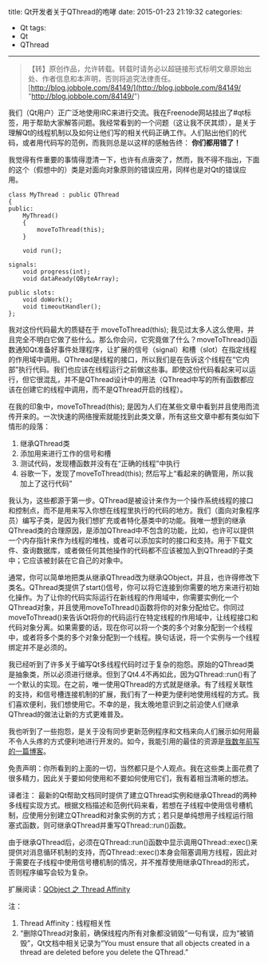 title: Qt开发者关于QThread的咆哮
date: 2015-01-23 21:19:32
categories:
- Qt
tags:
- Qt
- QThread
---
>【转】原创作品，允许转载。转载时请务必以超链接形式标明文章原始出处、作者信息和本声明，否则将追究法律责任。
>[http://blog.jobbole.com/84149/](http://blog.jobbole.com/84149/ "http://blog.jobbole.com/84149/")

我们（Qt用户）正广泛地使用IRC来进行交流。我在Freenode网站挂出了#qt标签，用于帮助大家解答问题。我经常看到的一个问题（这让我不厌其烦），是关于理解Qt的线程机制以及如何让他们写的相关代码正确工作。人们贴出他们的代码，或者用代码写的范例，而我则总是以这样的感触告终：
**你们都用错了！**

我觉得有件重要的事情得澄清一下，也许有点唐突了，然而，我不得不指出，下面的这个（假想中的）类是对面向对象原则的错误应用，同样也是对Qt的错误应用。
```cplusplus
class MyThread : public QThread
{
public:
    MyThread()
    {
        moveToThread(this);
    }
 
    void run();
 
signals:
    void progress(int);
    void dataReady(QByteArray);
 
public slots:
    void doWork();
    void timeoutHandler();
};
```

我对这份代码最大的质疑在于 moveToThread(this);  我见过太多人这么使用，并且完全不明白它做了些什么。那么你会问，它究竟做了什么？moveToThread()函数通知Qt准备好事件处理程序，让扩展的信号（signal）和槽（slot）在指定线程的作用域中调用。QThread是线程的接口，所以我们是在告诉这个线程在“它内部”执行代码。我们也应该在线程运行之前做这些事。即使这份代码看起来可以运行，但它很混乱，并不是QThread设计中的用法（QThread中写的所有函数都应该在创建它的线程中调用，而不是QThread开启的线程）。

在我的印象中，moveToThread(this);  是因为人们在某些文章中看到并且使用而流传开来的。一次快速的网络搜索就能找到此类文章，所有这些文章中都有类似如下情形的段落：
1. 继承QThread类
2. 添加用来进行工作的信号和槽
3. 测试代码，发现槽函数并没有在“正确的线程”中执行
4. 谷歌一下，发现了moveToThread(this);  然后写上“看起来的确管用，所以我加上了这行代码”

我认为，这些都源于第一步。QThread是被设计来作为一个操作系统线程的接口和控制点，而不是用来写入你想在线程里执行的代码的地方。我们（面向对象程序员）编写子类，是因为我们想扩充或者特化基类中的功能。我唯一想到的继承QThread类的合理原因，是添加QThread中不包含的功能，比如，也许可以提供一个内存指针来作为线程的堆栈，或者可以添加实时的接口和支持。用于下载文件、查询数据库，或者做任何其他操作的代码都不应该被加入到QThread的子类中；它应该被封装在它自己的对象中。

通常，你可以简单地把类从继承QThread改为继承QObject，并且，也许得修改下类名。QThread类提供了start()信号，你可以将它连接到你需要的地方来进行初始化操作。为了让你的代码实际运行在新线程的作用域中，你需要实例化一个QThread对象，并且使用moveToThread()函数将你的对象分配给它。你同过moveToThread()来告诉Qt将你的代码运行在特定线程的作用域中，让线程接口和代码对象分离。如果需要的话，现在你可以将一个类的多个对象分配到一个线程中，或者将多个类的多个对象分配到一个线程。换句话说，将一个实例与一个线程绑定并不是必须的。

我已经听到了许多关于编写Qt多线程代码时过于复杂的抱怨。原始的QThread类是抽象类，所以必须进行继承。但到了Qt4.4不再如此，因为QThread::run()有了一个默认的实现。在之前，唯一使用QThread的方式就是继承。有了线程关联性的支持，和信号槽连接机制的扩展，我们有了一种更为便利地使用线程的方式。我们喜欢便利，我们想使用它。不幸的是，我太晚地意识到之前迫使人们继承QThread的做法让新的方式更难普及。

我也听到了一些抱怨，是关于没有同步更新范例程序和文档来向人们展示如何用最不令人头疼的方式便利地进行开发的。如今，我能引用的最佳的资源是[我数年前写的一篇博客](http://blog.qt.io/blog/2006/12/04/threading-without-the-headache/ "我数年前写的一篇博客")。

免责声明：你所看到的上面的一切，当然都只是个人观点。我在这些类上面花费了很多精力，因此关于要如何使用和不要如何使用它们，我有着相当清晰的想法。

译者注：
最新的Qt帮助文档同时提供了建立QThread实例和继承QThread的两种多线程实现方式。根据文档描述和范例代码来看，若想在子线程中使用信号槽机制，应使用分别建立QThread和对象实例的方式；若只是单纯想用子线程运行阻塞式函数，则可继承QThread并重写QThread::run()函数。

由于继承QThread后，必须在QThread::run()函数中显示调用QThread::exec()来提供对消息循环机制的支持，而QThread::exec()本身会阻塞调用方线程，因此对于需要在子线程中使用信号槽机制的情况，并不推荐使用继承QThread的形式，否则程序编写会较为复杂。

扩展阅读：[QObject 之 Thread Affinity](http://blog.csdn.net/dbzhang800/article/details/6557272 "QObject 之 Thread Affinity")


注：
1. Thread Affinity：线程相关性
2. “删除QThread对象前，确保线程内所有对象都没销毁”一句有误，应为“被销毁”，Qt文档中相关记录为“You must ensure that all objects created in a thread are deleted before you delete the QThread.”
